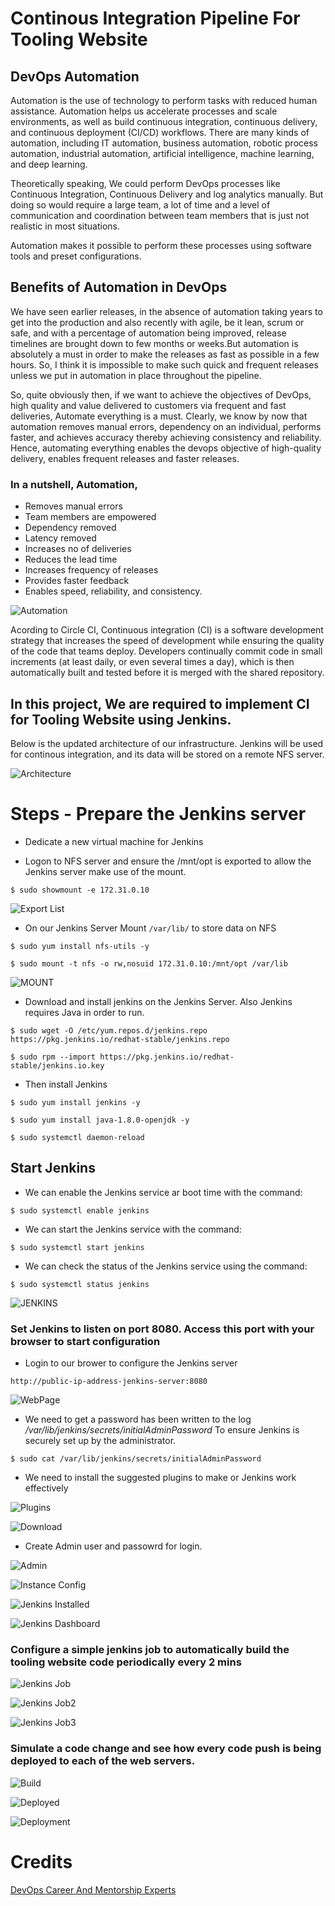 # Continous Integration Pipeline For Tooling Website
## DevOps Automation
 Automation is the use of technology to perform tasks with reduced human assistance. Automation helps us accelerate processes and scale environments, as well as build continuous integration, continuous delivery, and continuous deployment (CI/CD) workflows. There are many kinds of automation, including IT automation, business automation, robotic process automation, industrial automation, artificial intelligence, machine learning, and deep learning.

Theoretically speaking, We could perform DevOps processes like Continuous Integration, Continuous Delivery and log analytics manually. But doing so would require a large team, a lot of time and a level of communication and coordination between team members that is just not realistic in most situations. 

Automation makes it possible to perform these processes using software tools and preset configurations.

## Benefits of Automation in DevOps
We have seen earlier releases, in the absence of automation taking years to get into the production and also recently with agile, be it lean, scrum or safe, and with a percentage of automation being improved, release timelines are brought down to few months or weeks.But automation is absolutely a must in order to make the releases as fast as possible in a few hours. So, I think it is impossible to make such quick and frequent releases unless we put in automation in place throughout the pipeline.

So, quite obviously then, if we want to achieve the objectives of DevOps, high quality and value delivered to customers via frequent and fast deliveries, Automate everything is a must. Clearly, we know by now that automation removes manual errors, dependency on an individual, performs faster, and achieves accuracy thereby achieving consistency and reliability. Hence, automating everything enables the devops objective of high-quality delivery, enables frequent releases and faster releases.

### In a nutshell, Automation,
* Removes manual errors
* Team members are empowered
* Dependency removed
* Latency removed
* Increases no of deliveries
* Reduces the lead time
* Increases frequency of releases
* Provides faster feedback
* Enables speed, reliability, and consistency.

![Automation](cio.png)

Acording to Circle CI, Continuous integration (CI) is a software development strategy that increases the speed of development while ensuring the quality of the code that teams deploy. Developers continually commit code in small increments (at least daily, or even several times a day), which is then automatically built and tested before it is merged with the shared repository.

## In this project, We are required to implement CI for Tooling Website using Jenkins.

Below is the updated architecture of our infrastructure. Jenkins will be used for continous integration, and its data will be stored on a remote NFS server.

![Architecture](arc.jpg)

# Steps - Prepare the Jenkins server
* Dedicate a new virtual machine for Jenkins

* Logon to NFS server and ensure the /mnt/opt is exported to allow the Jenkins server make use of the mount.
```
$ sudo showmount -e 172.31.0.10
```
![Export List](list.jpg)

* On our Jenkins Server Mount `/var/lib/` to store data on NFS
```
$ sudo yum install nfs-utils -y
```

```
$ sudo mount -t nfs -o rw,nosuid 172.31.0.10:/mnt/opt /var/lib
```
![MOUNT](mnt.jpg)

* Download and install jenkins on the Jenkins Server. Also Jenkins requires Java in order to run.
```
$ sudo wget -O /etc/yum.repos.d/jenkins.repo https://pkg.jenkins.io/redhat-stable/jenkins.repo

$ sudo rpm --import https://pkg.jenkins.io/redhat-stable/jenkins.io.key
```

* Then install Jenkins
```
$ sudo yum install jenkins -y

$ sudo yum install java-1.8.0-openjdk -y
```

```
$ sudo systemctl daemon-reload
```


## Start Jenkins
* We can enable the Jenkins service ar boot time with the command:
```
$ sudo systemctl enable jenkins
```

* We can start the Jenkins service with the command:
```
$ sudo systemctl start jenkins
```

* We can check the status of the Jenkins service using the command:
```
$ sudo systemctl status jenkins
```
![JENKINS](jkn.jpg)


### Set Jenkins to listen on port 8080. Access this port with your browser to start configuration

* Login to our brower to configure the Jenkins server
```
http://public-ip-address-jenkins-server:8080
```
![WebPage](login.jpg)

* We need to get a password has been written to the log */var/lib/jenkins/secrets/initialAdminPassword* To ensure Jenkins is securely set up by the administrator.
```
$ sudo cat /var/lib/jenkins/secrets/initialAdminPassword
```
* We need to install the suggested plugins to make or Jenkins work effectively

![Plugins](sug.jpg)

![Download](dld.jpg)

* Create Admin user and passowrd for login.

![Admin](cret.jpg)

![Instance Config](istcf.jpg)

![Jenkins Installed](jkr.jpg)

![Jenkins Dashboard](dash.jpg)



### Configure a simple jenkins job to automatically build the tooling website code periodically every 2 mins

![Jenkins Job](1.jpg)

![Jenkins Job2](2.jpg)

![Jenkins Job3](3.jpg)

### Simulate a code change and see how every code push is being deployed to each of the web servers.

![Build](4.jpg)

![Deployed](5.jpg)

![Deployment](6.jpg)

# Credits
[DevOps Career And Mentorship Experts](https://darey.io)